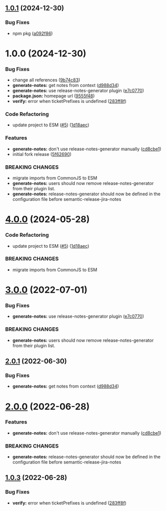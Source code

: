 ## [1.0.1](https://github.com/davidspek/semantic-release-jira-notes/compare/v1.0.0...v1.0.1) (2024-12-30)


### Bug Fixes

* npm pkg ([a092f86](https://github.com/davidspek/semantic-release-jira-notes/commit/a092f86aa1905ca677f80dfdfaa69f9952ac741f))

# 1.0.0 (2024-12-30)


### Bug Fixes

* change all references ([9b74c83](https://github.com/davidspek/semantic-release-jira-notes/commit/9b74c83359e41c3419809bde6f7af80e8faa76c0))
* **generate-notes:** get notes from context ([d988d34](https://github.com/davidspek/semantic-release-jira-notes/commit/d988d345e63626ef0662d1a759a2b44a70ce59c6))
* **generate-notes:** use release-notes-generator plugin ([e7c0770](https://github.com/davidspek/semantic-release-jira-notes/commit/e7c0770d88727f397ddb62083598c3541a92239f))
* **package.json:** homepage url ([9555f48](https://github.com/davidspek/semantic-release-jira-notes/commit/9555f48881246917f802e64d46f9b519e6424efe))
* **verify:** error when ticketPrefixes is undefined ([283ff8f](https://github.com/davidspek/semantic-release-jira-notes/commit/283ff8f96fb7778a701871381b49d9eda0420b5b))


### Code Refactoring

* update project to ESM ([#5](https://github.com/davidspek/semantic-release-jira-notes/issues/5)) ([1d18aec](https://github.com/davidspek/semantic-release-jira-notes/commit/1d18aecf617dc7363a854a58577c2fcf4197016d))


### Features

* **generate-notes:** don't use release-notes-generator manually ([cd8cbe1](https://github.com/davidspek/semantic-release-jira-notes/commit/cd8cbe1ef89ede9608afdafde7c75a4a1e9c5ed5))
* initial fork release ([5f62690](https://github.com/davidspek/semantic-release-jira-notes/commit/5f62690cda01638d20be6d42fd350585c3352a1b))


### BREAKING CHANGES

* migrate imports from CommonJS to ESM
* **generate-notes:** users should now remove release-notes-generator
from their plugin list.
* **generate-notes:** release-notes-generator should now be defined in the
configuration file before semantic-release-jira-notes

# [4.0.0](https://github.com/iamludal/semantic-release-jira-notes/compare/3.0.0...4.0.0) (2024-05-28)


### Code Refactoring

* update project to ESM ([#5](https://github.com/iamludal/semantic-release-jira-notes/issues/5)) ([1d18aec](https://github.com/iamludal/semantic-release-jira-notes/commit/1d18aecf617dc7363a854a58577c2fcf4197016d))


### BREAKING CHANGES

* migrate imports from CommonJS to ESM

# [3.0.0](https://github.com/iamludal/semantic-release-jira-notes/compare/2.0.1...3.0.0) (2022-07-01)


### Bug Fixes

* **generate-notes:** use release-notes-generator plugin ([e7c0770](https://github.com/iamludal/semantic-release-jira-notes/commit/e7c0770d88727f397ddb62083598c3541a92239f))


### BREAKING CHANGES

* **generate-notes:** users should now remove release-notes-generator
from their plugin list.

## [2.0.1](https://github.com/iamludal/semantic-release-jira-notes/compare/2.0.0...2.0.1) (2022-06-30)


### Bug Fixes

* **generate-notes:** get notes from context ([d988d34](https://github.com/iamludal/semantic-release-jira-notes/commit/d988d345e63626ef0662d1a759a2b44a70ce59c6))

# [2.0.0](https://github.com/iamludal/semantic-release-jira-notes/compare/1.0.3...2.0.0) (2022-06-28)


### Features

* **generate-notes:** don't use release-notes-generator manually ([cd8cbe1](https://github.com/iamludal/semantic-release-jira-notes/commit/cd8cbe1ef89ede9608afdafde7c75a4a1e9c5ed5))


### BREAKING CHANGES

* **generate-notes:** release-notes-generator should now be defined in the
configuration file before semantic-release-jira-notes

## [1.0.3](https://github.com/iamludal/semantic-release-jira-notes/compare/1.0.2...1.0.3) (2022-06-28)


### Bug Fixes

* **verify:** error when ticketPrefixes is undefined ([283ff8f](https://github.com/iamludal/semantic-release-jira-notes/commit/283ff8f96fb7778a701871381b49d9eda0420b5b))
